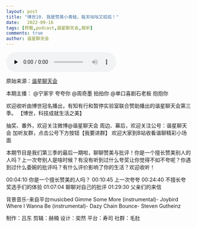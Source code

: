 ```yaml
---
layout: post
title: "博世10. 我是赞美小青蛙，每天咕咕又呱呱！"
date:   2022-09-16
tags: [转载,podcast,谐星聊天会,我听]
comments: true
author: 谐星聊天会
---
```


<audio id="audio" controls="" preload="none">
      <source id="mp3" src="https://cdn.danlirencomedy.com/wp-content/uploads/2022/09/702bc1a11d0fe5a8b165.mp3">
</audio>

原始来源：[谐星聊天会](https://podcasts.danlirencomedy.com/1227/)

本期主播：
@宁家宇 夸夸你
@周奇墨 拍拍你
@单口喜剧石老板 抱抱你

欢迎收听由博世冠名播出，有知有行和暂停实验室联合赞助播出的谐星聊天会第三季。
【博世，科技成就生活之美】

抽奖、番外，欢迎关注微博@谐星聊天会
周边、幕后，欢迎关注公号：谐星聊天会
加听友群，点击公号下方按钮【我要进群】
欢迎大家到B站收看谐聊精彩小场面

本期节目是我们第三季的最后一期啦，聊聊赞美与批评！你是一个擅长赞美别人的人吗？上一次夸别人是啥时候？有没有听到过什么夸奖让你觉得不如不夸呢？你遇到过什么委婉的批评吗？有什么评价影响了你的生活？欢迎收听！

00:04:10 你是一个擅长赞美的人吗？
00:10:45 上一次夸夸
00:24:40 不擅长夸奖选手们的体验
01:07:04 聊聊对自己的批评
01:29:30 父亲们的来信

背景音乐-来自平台musicbed
Gimme Some More (instrumental)- Joybird
Where I Wanna Be (instrumental)- Dazy Chain
Bounce- Steven Gutheinz

制作：吕东
剪辑：赫楠
设计：奕然
平台：寿司
社群：毛肚
